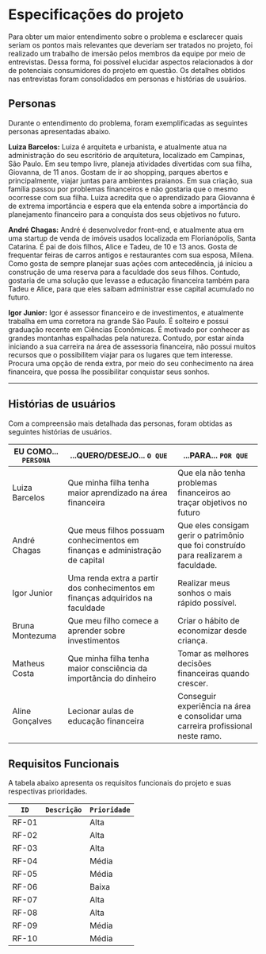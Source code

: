 # Especificações do projeto

Para obter um maior entendimento sobre o problema e esclarecer quais seriam os pontos mais relevantes que deveriam ser tratados no projeto, foi realizado um trabalho de imersão pelos membros da equipe por meio de entrevistas. Dessa forma, foi possível elucidar aspectos relacionados à dor de potenciais consumidores do projeto em questão. Os detalhes obtidos nas entrevistas foram consolidados em personas e histórias de usuários.

## Personas

Durante o entendimento do problema, foram exemplificadas as seguintes personas apresentadas abaixo.

**Luiza Barcelos:** Luiza é arquiteta e urbanista, e atualmente atua na administração do seu escritório de arquitetura, localizado em Campinas, São Paulo. Em seu tempo livre, planeja atividades divertidas com sua filha, Giovanna, de 11 anos. Gostam de ir ao shopping, parques abertos e principalmente, viajar juntas para ambientes praianos. Em sua criação, sua família passou por problemas financeiros e não gostaria que o mesmo ocorresse com sua filha. Luiza acredita que o aprendizado para Giovanna é de extrema importância e espera que ela entenda sobre a importância do planejamento financeiro para a conquista dos seus objetivos no futuro.

**André Chagas:** André é desenvolvedor front-end, e atualmente atua em uma startup de venda de imóveis usados localizada em Florianópolis, Santa Catarina. É pai de dois filhos, Alice e Tadeu, de 10 e 13 anos. Gosta de frequentar feiras de carros antigos e restaurantes com sua esposa, Milena. Como gosta de sempre planejar suas ações com antecedência, já iniciou a construção de uma reserva para a faculdade dos seus filhos. Contudo, gostaria de uma solução que levasse a educação financeira também para Tadeu e Alice, para que eles saibam administrar esse capital acumulado no futuro.

**Igor Junior:** Igor é assessor financeiro e de investimentos, e atualmente trabalha em uma corretora na grande São Paulo. É solteiro e possui graduação recente em Ciências Econômicas. É motivado por conhecer as grandes montanhas espalhadas pela natureza. Contudo, por estar ainda iniciando a sua carreira na área de assessoria financeira, não possui muitos recursos que o possibilitem viajar para os lugares que tem interesse. Procura uma opção de renda extra, por meio do seu conhecimento na área financeira, que possa lhe possibilitar conquistar seus sonhos.

---

## Histórias de usuários

Com a compreensão mais detalhada das personas, foram obtidas as seguintes histórias de usuários.

| EU COMO... `PERSONA`   | ...QUERO/DESEJO...  `O QUE` | ...PARA... `POR QUE`                 |
|---------------------|------------------------------------|----------------------------------------|
| Luiza Barcelos | Que minha filha tenha maior aprendizado na área financeira | Que ela não tenha problemas financeiros ao traçar objetivos no futuro |
| André Chagas | Que meus filhos possuam conhecimentos em finanças e administração de capital | Que eles consigam gerir o patrimônio que foi construído para realizarem a faculdade. |
| Igor Junior | Uma renda extra a partir dos conhecimentos em finanças adquiridos na faculdade | Realizar meus sonhos o mais rápido possível. |
| Bruna Montezuma | Que meu filho comece a aprender sobre investimentos | Criar o hábito de economizar desde criança. |
| Matheus Costa | Que minha filha tenha maior consciência da importância do dinheiro | Tomar as melhores decisões financeiras quando crescer. |
| Aline Gonçalves | Lecionar aulas de educação financeira | Conseguir experiência na área e consolidar uma carreira profissional neste ramo. |

## Requisitos Funcionais

A tabela abaixo apresenta os requisitos funcionais do projeto e suas respectivas prioridades.

| `ID` | `Descrição` | `Prioridade` |
|---------------------|------------------------------------|----------------------------------------|
| RF-01 |  | Alta |
| RF-02 |  | Alta |
| RF-03 |  | Alta |
| RF-04 |  | Média |
| RF-05 |  | Média |
| RF-06 |  | Baixa |
| RF-07 |  | Alta |
| RF-08 |  | Alta |
| RF-09 |  | Média |
| RF-10 |  | Média |
